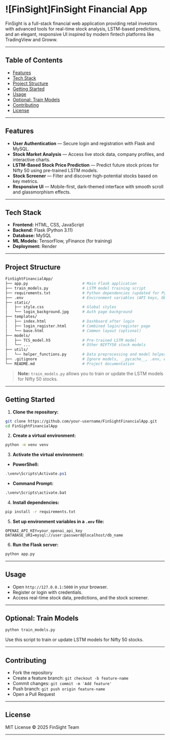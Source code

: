 

# ![FinSight]FinSight Financial App


FinSight is a full-stack financial web application providing retail investors with advanced tools for real-time stock analysis, LSTM-based predictions, and an elegant, responsive UI inspired by modern fintech platforms like TradingView and Groww.

---

## Table of Contents

* [Features](#features)
* [Tech Stack](#tech-stack)
* [Project Structure](#project-structure)
* [Getting Started](#getting-started)
* [Usage](#usage)
* [Optional: Train Models](#optional-train-models)
* [Contributing](#contributing)
* [License](#license)

---

## Features

* **User Authentication** — Secure login and registration with Flask and MySQL.
* **Stock Market Analysis** — Access live stock data, company profiles, and interactive charts.
* **LSTM-Based Stock Price Prediction** — Predict future stock prices for Nifty 50 using pre-trained LSTM models.
* **Stock Screener** — Filter and discover high-potential stocks based on key metrics.
* **Responsive UI** — Mobile-first, dark-themed interface with smooth scroll and glassmorphism effects.

---

## Tech Stack

* **Frontend:** HTML, CSS, JavaScript
* **Backend:** Flask (Python 3.11)
* **Database:** MySQL
* **ML Models:** TensorFlow, yFinance (for training)
* **Deployment:** Render

---

## Project Structure

```bash
FinSightFinancialApp/
├── app.py                        # Main Flask application
├── train_models.py               # LSTM model training script
├── requirements.txt              # Python dependencies (updated for Python 3.11)
├── .env                          # Environment variables (API keys, DB URIs)
├── static/
│   ├── style.css                 # Global styles
│   └── login_background.jpg      # Auth page background
├── templates/
│   ├── index.html                # Dashboard after login
│   ├── login_register.html       # Combined login/register page
│   └── base.html                 # Common layout (optional)
├── models/
│   ├── TCS_model.h5              # Pre-trained LSTM model
│   └── ...                       # Other NIFTY50 stock models
├── utils/
│   └── helper_functions.py       # Data preprocessing and model helpers
├── .gitignore                    # Ignore models, __pycache__, .env, etc.
└── README.md                     # Project documentation
```

> **Note:** `train_models.py` allows you to train or update the LSTM models for Nifty 50 stocks.

---

## Getting Started

1. **Clone the repository:**

```bash
git clone https://github.com/your-username/FinSightFinancialApp.git
cd FinSightFinancialApp
```

2. **Create a virtual environment:**

```bash
python -m venv venv
```

3. **Activate the virtual environment:**

* **PowerShell:**

```powershell
.\venv\Scripts\Activate.ps1
```

* **Command Prompt:**

```cmd
.\venv\Scripts\activate.bat
```

4. **Install dependencies:**

```bash
pip install -r requirements.txt
```

5. **Set up environment variables in a `.env` file:**

```text
OPENAI_API_KEY=your_openai_api_key
DATABASE_URI=mysql://user:password@localhost/db_name
```

6. **Run the Flask server:**

```bash
python app.py
```

---

## Usage

* Open `http://127.0.0.1:5000` in your browser.
* Register or login with credentials.
* Access real-time stock data, predictions, and the stock screener.

---

## Optional: Train Models

```bash
python train_models.py
```

Use this script to train or update LSTM models for Nifty 50 stocks.

---

## Contributing

* Fork the repository
* Create a feature branch: `git checkout -b feature-name`
* Commit changes: `git commit -m 'Add feature'`
* Push branch: `git push origin feature-name`
* Open a Pull Request

---

## License

MIT License © 2025 FinSight Team

---


